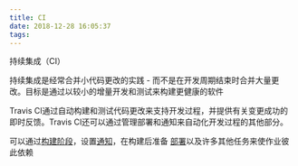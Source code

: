```yaml
---
title: CI
date: 2018-12-28 16:05:37
tags:
---
```


持续集成（CI）

持续集成是经常合并小代码更改的实践 - 而不是在开发周期结束时合并大量更改。目标是通过以较小的增量开发和测试来构建更健康的软件

Travis CI通过自动构建和测试代码更改来支持开发过程，并提供有关变更成功的即时反馈。Travis CI还可以通过管理部署和通知来自动化开发过程的其他部分。

可以通过[构建阶段](https://docs.travis-ci.com/user/build-stages/)，设置[通知](https://docs.travis-ci.com/user/notifications/)，在构建后准备 [部署](https://docs.travis-ci.com/user/deployment/)以及许多其他任务来使作业彼此依赖

